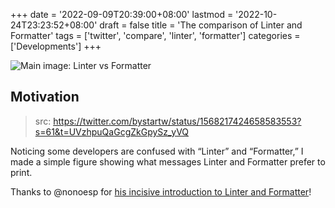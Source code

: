 +++
date = '2022-09-09T20:39:00+08:00'
lastmod = '2022-10-24T23:23:52+08:00'
draft = false
title = 'The comparison of Linter and Formatter'
tags = ['twitter', 'compare', 'linter', 'formatter']
categories = ['Developments']
+++

![Main image: Linter vs Formatter](https://assets.blog.pan93.com/linter-vs-formatter/linter-v-formatter.png)

## Motivation

> src: <https://twitter.com/bystartw/status/1568217424658583553?s=61&t=UVzhpuQaGcgZkGpySz_yVQ>

Noticing some developers are confused with “Linter” and “Formatter,” I made a simple figure showing what messages Linter and Formatter prefer to print.

Thanks to @nonoesp for [his incisive introduction to Linter and Formatter](https://nono.ma/linter-vs-formatter)!
